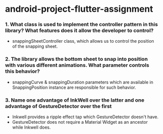 # android-project-flutter-assignment

### 1. What class is used to implement the controller pattern in this library? What features does it allow the developer to control?

- snappingSheetController class, which allows us to control the position of the snapping sheet.

### 2. The library allows the bottom sheet to snap into position with various different animations. What parameter controls this behavior?

- snappingCurve & snappingDuration parameters which are available in SnappingPosition instance are responsible for such behavior.

### 3. Name one advantage of InkWell over the latter and one advantage of GestureDetector over the first

- Inkwell provides a ripple effect tap which GestureDetector doesn't have.
- GestureDetector does not require a Material Widget as an ancestor while Inkwell does.
